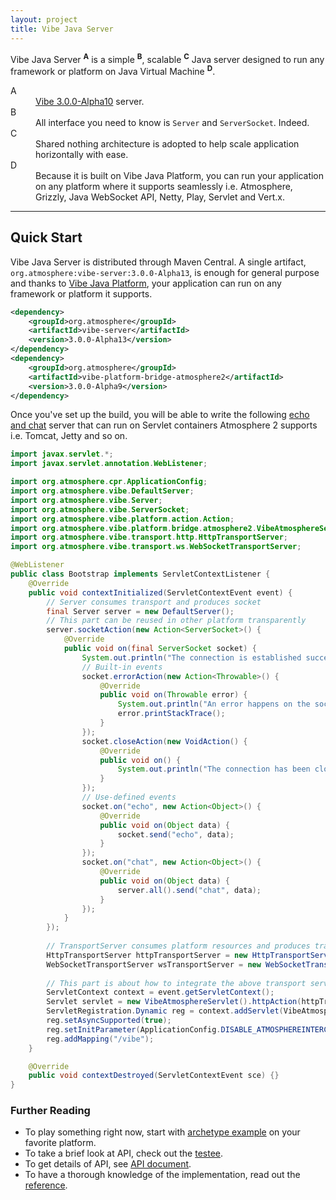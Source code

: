 ```yaml
---
layout: project
title: Vibe Java Server
---
```


Vibe Java Server <sup><strong>A</strong></sup> is a simple <sup><strong>B</strong></sup>, scalable <sup><strong>C</strong></sup> Java server designed to run any framework or platform on Java Virtual Machine <sup><strong>D</strong></sup>.

<dl>
    <dt>A</dt>
    <dd><a href="/projects/vibe-protocol/3.0.0-Alpha10">Vibe 3.0.0-Alpha10</a> server.</dd>
    <dt>B</dt>
    <dd>All interface you need to know is <code>Server</code> and <code>ServerSocket</code>. Indeed.</dd>
    <dt>C</dt>
    <dd>Shared nothing architecture is adopted to help scale application horizontally with ease.</dd>
    <dt>D</dt>
    <dd>Because it is built on Vibe Java Platform, you can run your application on any platform where it supports seamlessly i.e. Atmosphere, Grizzly, Java WebSocket API, Netty, Play, Servlet and Vert.x.</dd>
</dl> 

---

## Quick Start
Vibe Java Server is distributed through Maven Central. A single artifact, <code>org.atmosphere:vibe-server:3.0.0-Alpha13</code>, is enough for general purpose and thanks to [Vibe Java Platform](/projects/vibe-java-platform/), your application can run on any framework or platform it supports.

```xml
<dependency>
    <groupId>org.atmosphere</groupId>
    <artifactId>vibe-server</artifactId>
    <version>3.0.0-Alpha13</version>
</dependency>
<dependency>
    <groupId>org.atmosphere</groupId>
    <artifactId>vibe-platform-bridge-atmosphere2</artifactId>
    <version>3.0.0-Alpha9</version>
</dependency>
```

Once you've set up the build, you will be able to write the following [echo and chat](/projects/vibe-protocol/3.0.0-Alpha10/reference/#example) server that can run on Servlet containers Atmosphere 2 supports i.e. Tomcat, Jetty and so on.

```java
import javax.servlet.*;
import javax.servlet.annotation.WebListener;

import org.atmosphere.cpr.ApplicationConfig;
import org.atmosphere.vibe.DefaultServer;
import org.atmosphere.vibe.Server;
import org.atmosphere.vibe.ServerSocket;
import org.atmosphere.vibe.platform.action.Action;
import org.atmosphere.vibe.platform.bridge.atmosphere2.VibeAtmosphereServlet;
import org.atmosphere.vibe.transport.http.HttpTransportServer;
import org.atmosphere.vibe.transport.ws.WebSocketTransportServer;

@WebListener
public class Bootstrap implements ServletContextListener {
    @Override
    public void contextInitialized(ServletContextEvent event) {
        // Server consumes transport and produces socket
        final Server server = new DefaultServer();
        // This part can be reused in other platform transparently
        server.socketAction(new Action<ServerSocket>() {
            @Override
            public void on(final ServerSocket socket) {
                System.out.println("The connection is established successfully and communication is possible");
                // Built-in events
                socket.errorAction(new Action<Throwable>() {
                    @Override
                    public void on(Throwable error) {
                        System.out.println("An error happens on the socket");
                        error.printStackTrace();
                    }
                });
                socket.closeAction(new VoidAction() {
                    @Override
                    public void on() {
                        System.out.println("The connection has been closed");
                    }
                });
                // Use-defined events
                socket.on("echo", new Action<Object>() {
                    @Override
                    public void on(Object data) {
                        socket.send("echo", data);
                    }
                });
                socket.on("chat", new Action<Object>() {
                    @Override
                    public void on(Object data) {
                        server.all().send("chat", data);
                    }
                });
            }
        });
        
        // TransportServer consumes platform resources and produces transport
        HttpTransportServer httpTransportServer = new HttpTransportServer().transportAction(server);
        WebSocketTransportServer wsTransportServer = new WebSocketTransportServer().transportAction(server);
        
        // This part is about how to integrate the above transport servers with the platform, Atmosphere
        ServletContext context = event.getServletContext();
        Servlet servlet = new VibeAtmosphereServlet().httpAction(httpTransportServer).wsAction(wsTransportServer);
        ServletRegistration.Dynamic reg = context.addServlet(VibeAtmosphereServlet.class.getName(), servlet);
        reg.setAsyncSupported(true);
        reg.setInitParameter(ApplicationConfig.DISABLE_ATMOSPHEREINTERCEPTOR, Boolean.TRUE.toString());
        reg.addMapping("/vibe");
    }

    @Override
    public void contextDestroyed(ServletContextEvent sce) {}
}
```

### Further Reading

* To play something right now, start with [archetype example](https://github.com/vibe-project/vibe-examples/tree/master/archetype/vibe-java-server) on your favorite platform.
* To take a brief look at API, check out the [testee](https://github.com/vibe-project/vibe-java-server/blob/v3.0.0-Alpha13/server/src/test/java/org/atmosphere/vibe/ProtocolTest.java#L49-L103).
* To get details of API, see [API document](/projects/vibe-java-server/3.0.0-Alpha13/apidocs/).
* To have a thorough knowledge of the implementation, read out the [reference](/projects/vibe-java-server/3.0.0-Alpha13/reference/).
